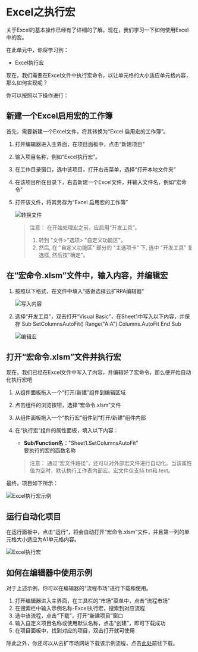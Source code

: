 # Excel之执行宏
关于Excel的基本操作已经有了详细的了解。现在，我们学习一下如何使用Excel中的宏。

在此单元中，你将学习到：
- Excel执行宏

现在，我们需要在Excel文件中执行宏命令，以让单元格的大小适应单元格内容，那么如何实现呢？

你可以按照以下操作进行：
## 新建一个Excel启用宏的工作簿
首先，需要新建一个Excel文件，将其转换为“Excel 启用宏的工作簿”。
1. 打开编辑器进入主界面，在项目面板中，点击“新建项目”
2. 输入项目名称，例如“Excel执行宏”。
3. 在工作目录窗口，选中该项目，打开右击菜单，选择“打开本地文件夹”
4. 在该项目所在目录下，右击新建一个Excel文件，并输入文件名，例如“宏命令”
5. 打开该文件，将其另存为“Excel 启用宏的工作簿”

    ![转换文件](https://docimages.blob.core.chinacloudapi.cn/images/EncooLearn/OfficeExcel/xlsxToXlsm.PNG)

    >注意：
    >在开始处理宏之前，应启用“开发工具”。
    >1. 转到 "文件>"选项> "自定义功能区"。
    >2. 然后, 在 "自定义功能区" 部分的 "主选项卡" 下, 选中 "开发工具" 复选框, 然后按"确定"。

## 在“宏命令.xlsm”文件中，输入内容，并编辑宏
1. 按照以下格式，在文件中填入“感谢选择云扩RPA编辑器”

    ![写入内容](https://docimages.blob.core.chinacloudapi.cn/images/EncooLearn/OfficeExcel/execute1.PNG)

2. 选择“开发工具”，双击打开“Visual Basic”，在Sheet1中写入以下内容，并保存
    Sub SetColumnsAutoFit()
        Range("A:A").Columns.AutoFit
    End Sub

    ![编辑宏](https://docimages.blob.core.chinacloudapi.cn/images/EncooLearn/OfficeExcel/openVisualBasic.PNG)

## 打开“宏命令.xlsm”文件并执行宏
现在，我们已经在Excel文件中写入了内容，并编辑好了宏命令，那么便开始自动化执行宏吧
1. 从组件面板拖入一个“打开/新建”组件到编辑区域
2. 点击组件的浏览按钮，选择“宏命令.xlsm”文件
3. 从组件面板拖入一个“执行宏”组件到“打开/新建”组件内部
4. 在“执行宏”组件的属性面板，填入以下内容：
    - **Sub/Function名**："Sheet1.SetColumnsAutoFit"</br>要执行的宏的函数名称

    >注意：
    >通过“宏文件路径”，还可以对外部宏文件进行自动化。当该属性值为空时，默认执行工作表内部宏。宏文件仅支持.txt和.text。
  
最终，项目如下所示：

![Excel执行宏示例](https://docimages.blob.core.chinacloudapi.cn/images/EncooLearn/OfficeExcel/Excel-executeMacro.PNG)

## 运行自动化项目
在运行面板中，点击“运行”，将会自动打开“宏命令.xlsm”文件，并且第一列的单元格大小适应为A1单元格内容。

![Excel执行宏](https://docimages.blob.core.chinacloudapi.cn/images/EncooLearn/OfficeExcel/execute2.PNG)

## 如何在编辑器中使用示例
对于上述示例，你可以在编辑器的“流程市场”进行下载和使用。
1. 打开编辑器进入主界面，在工具栏的“市场”菜单中，点击“流程市场”
2. 在搜索栏中输入示例名称-Excel执行宏，搜索到对应流程
3. 选中该流程，点击“下载”，打开“新建项目”窗口
4. 输入自定义项目名称或使用默认名称，点击“创建”，即可下载成功
5. 在项目面板中，找到对应的项目，双击打开就可使用

除此之外，你还可以从云扩市场网站下载该示例流程，点击[此处]()前往下载。
